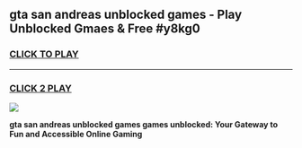 
## gta san andreas unblocked games - Play Unblocked Gmaes & Free #y8kg0
<h3>
<a href="https://news.freeplayer.one?title=gta_san_andreas_unblocked_games&ref=03M">CLICK TO PLAY</a></h3>
<hr>

<h3>
<a href="https://news.freeplayer.one?title=gta_san_andreas_unblocked_games&ref=03M">CLICK 2 PLAY</a>
  
</h3>

<a href="https://news.freeplayer.one?title=gta_san_andreas_unblocked_games&ref=03M"><img src="https://clearcache.store/games.png"></a>


**gta san andreas unblocked games games unblocked: Your Gateway to Fun and Accessible Online Gaming**
